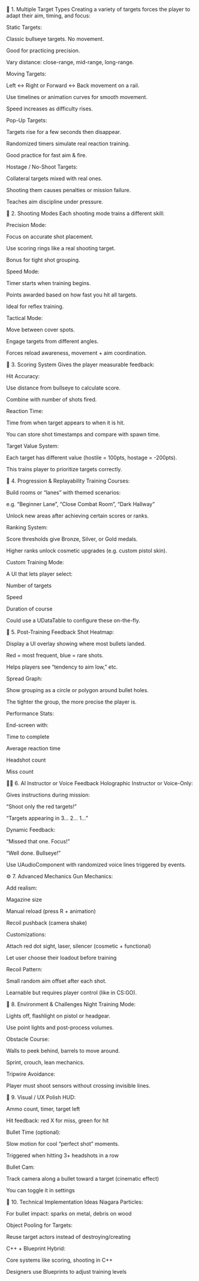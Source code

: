 ﻿🎯 1. Multiple Target Types
Creating a variety of targets forces the player to adapt their aim, timing, and focus:

Static Targets:

Classic bullseye targets. No movement.

Good for practicing precision.

Vary distance: close-range, mid-range, long-range.

Moving Targets:

Left ↔ Right or Forward ↔ Back movement on a rail.

Use timelines or animation curves for smooth movement.

Speed increases as difficulty rises.

Pop-Up Targets:

Targets rise for a few seconds then disappear.

Randomized timers simulate real reaction training.

Good practice for fast aim & fire.

Hostage / No-Shoot Targets:

Collateral targets mixed with real ones.

Shooting them causes penalties or mission failure.

Teaches aim discipline under pressure.

🔫 2. Shooting Modes
Each shooting mode trains a different skill:

Precision Mode:

Focus on accurate shot placement.

Use scoring rings like a real shooting target.

Bonus for tight shot grouping.

Speed Mode:

Timer starts when training begins.

Points awarded based on how fast you hit all targets.

Ideal for reflex training.

Tactical Mode:

Move between cover spots.

Engage targets from different angles.

Forces reload awareness, movement + aim coordination.

🏅 3. Scoring System
Gives the player measurable feedback:

Hit Accuracy:

Use distance from bullseye to calculate score.

Combine with number of shots fired.

Reaction Time:

Time from when target appears to when it is hit.

You can store shot timestamps and compare with spawn time.

Target Value System:

Each target has different value (hostile = 100pts, hostage = -200pts).

This trains player to prioritize targets correctly.

🔁 4. Progression & Replayability
Training Courses:

Build rooms or “lanes” with themed scenarios:

e.g. “Beginner Lane”, “Close Combat Room”, “Dark Hallway”

Unlock new areas after achieving certain scores or ranks.

Ranking System:

Score thresholds give Bronze, Silver, or Gold medals.

Higher ranks unlock cosmetic upgrades (e.g. custom pistol skin).

Custom Training Mode:

A UI that lets player select:

Number of targets

Speed

Duration of course

Could use a UDataTable to configure these on-the-fly.

🧠 5. Post-Training Feedback
Shot Heatmap:

Display a UI overlay showing where most bullets landed.

Red = most frequent, blue = rare shots.

Helps players see “tendency to aim low,” etc.

Spread Graph:

Show grouping as a circle or polygon around bullet holes.

The tighter the group, the more precise the player is.

Performance Stats:

End-screen with:

Time to complete

Average reaction time

Headshot count

Miss count

👨‍🏫 6. AI Instructor or Voice Feedback
Holographic Instructor or Voice-Only:

Gives instructions during mission:

“Shoot only the red targets!”

“Targets appearing in 3… 2… 1…”

Dynamic Feedback:

“Missed that one. Focus!”

“Well done. Bullseye!”

Use UAudioComponent with randomized voice lines triggered by events.

⚙️ 7. Advanced Mechanics
Gun Mechanics:

Add realism:

Magazine size

Manual reload (press R + animation)

Recoil pushback (camera shake)

Customizations:

Attach red dot sight, laser, silencer (cosmetic + functional)

Let user choose their loadout before training

Recoil Pattern:

Small random aim offset after each shot.

Learnable but requires player control (like in CS:GO).

🔦 8. Environment & Challenges
Night Training Mode:

Lights off, flashlight on pistol or headgear.

Use point lights and post-process volumes.

Obstacle Course:

Walls to peek behind, barrels to move around.

Sprint, crouch, lean mechanics.

Tripwire Avoidance:

Player must shoot sensors without crossing invisible lines.

🎥 9. Visual / UX Polish
HUD:

Ammo count, timer, target left

Hit feedback: red X for miss, green for hit

Bullet Time (optional):

Slow motion for cool “perfect shot” moments.

Triggered when hitting 3+ headshots in a row

Bullet Cam:

Track camera along a bullet toward a target (cinematic effect)

You can toggle it in settings

🧪 10. Technical Implementation Ideas
Niagara Particles:

For bullet impact: sparks on metal, debris on wood

Object Pooling for Targets:

Reuse target actors instead of destroying/creating

C++ + Blueprint Hybrid:

Core systems like scoring, shooting in C++

Designers use Blueprints to adjust training levels

